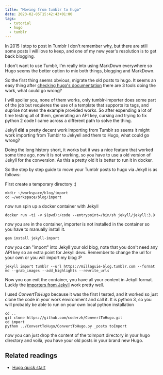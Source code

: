 ```yaml
---
title: "Moving from tumblr to hugo"
date: 2023-02-05T15:42:43+01:00
tags: 
  - tutorial
  - hugo
  - tumblr
---
```


In 2015 I stop to post in Tumblr I don't remember why, but there are still some posts I will love to keep, and one of my new year's resolution is to get back blogging.

I don't want to use Tumblr, I'm really into using MarkDown everywhere so Hugo seems the better option to mix both things, blogging and MarkDown.

So the first thing seems obvious, migrate the old posts to hugo. It seems an easy thing after [checking hugo's documentation](https://gohugo.io/tools/migrations/#tumblr) there are 3 tools doing the work, what could go wrong? 

I will spolier you, none of them works, only tumblr-importer does some part of the job but requieres the use of a template that supports its tags, and suprise not even the example provided works. So after expending a lot of time testing all of them, generating an API key, cursing and trying to fix python 2 code I came across a different path to solve the thing.

Jekyll **did** a pretty decent work importing from Tumblr so seems it might work importing from Tumblr to Jekyell and them to Hugo, what could go wrong?

Doing the long history short, it works but it was a nice feature that worked some time ago, now it is not working, so you have to use a old version of Jekyll for the conversion. As this a pretty old it is better to run it in docker.

So the step by step guide to move your Tumblr posts to hugo via Jekyll is as follows:

First create a temporary directory :)

```
mkdir ~/workspace/blog/import
cd ~/workspace/blog/import
```

now run spin up a docker container with Jekyll

```
docker run -ti -v $(pwd):/code --entrypoint=/bin/sh jekyll/jekyll:3.8

```

now you are in the container, importer is not installed in the container so you have to manually install it.

```
gem install jekyll-import

```

now you can "import" into Jekyll your old blog, note that you don't need any API key so an extra point for Jekyll devs. Remember to change the url for your own or you will import my blog :P

```
jekyll import tumblr --url https://millaguie-blog.tumblr.com --format md --grab_images --add_highlights --rewrite_urls

```

Now you can exit the container, you have all your content in Jekyll format. 
Luckly the [importers from Jekyll](https://gohugo.io/tools/migrations/#jekyll) work pretty well.

I used *ConvertToHugo* because it was the first I tested, and it worked so just clone the code in your work environment and call it.
It is python 3, so you will probably be able to run on your own local python installation

```
cd ..
git clone https://github.com/coderzh/ConvertToHugo.git
cd import
python ../ConvertToHugo/ConvertToHugo.py _posts toImport
```

now you can just drop the content of the toImport directory in your hugo directory and voilà, you have your old posts in your brand new Hugo.

## Related readings

* [Hugo quick start](https://gohugo.io/getting-started/quick-start/)